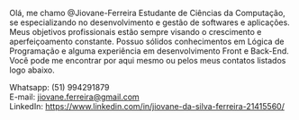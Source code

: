 Olá, me chamo @Jiovane-Ferreira
Estudante de Ciências da Computação, se especializando no desenvolvimento e gestão de softwares e aplicações. Meus objetivos profissionais estão sempre visando o crescimento e aperfeiçoamento constante. Possuo sólidos conhecimentos em Lógica de Programação e alguma experiência em desenvolvimento Front e Back-End. 
Você pode me encontrar por aqui mesmo ou pelos meus contatos listados logo abaixo.

Whatsapp: (51) 994291879 <br>
E-mail: jiovane.ferreira@gmail.com <br>
LinkedIn: https://www.linkedin.com/in/jiovane-da-silva-ferreira-21415560/
